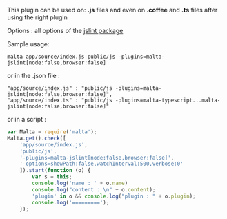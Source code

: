 This plugin can be used on: **.js** files and even on **.coffee** and **.ts** files after using the right plugin

Options : all options of the [jslint package](http://jslint.com/help.html)

Sample usage:  
```
malta app/source/index.js public/js -plugins=malta-jslint[node:false,browser:false]
```
or in the .json file :
```
"app/source/index.js" : "public/js -plugins=malta-jslint[node:false,browser:false]",
"app/source/index.ts" : "public/js -plugins=malta-typescript...malta-jslint[node:false,browser:false]"
```
or in a script : 
``` js
var Malta = require('malta');
Malta.get().check([
    'app/source/index.js',
    'public/js',
    '-plugins=malta-jslint[node:false,browser:false]',
    '-options=showPath:false,watchInterval:500,verbose:0'
    ]).start(function (o) {
        var s = this;
        console.log('name : ' + o.name)
        console.log("content : \n" + o.content);
        'plugin' in o && console.log("plugin : " + o.plugin);
        console.log('=========');
    });
```